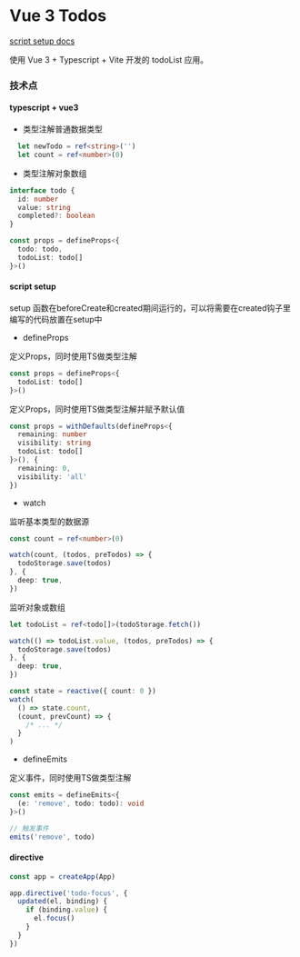 # Vue 3  Todos

[script setup docs](https://v3.vuejs.org/api/sfc-script-setup.html#sfc-script-setup)

使用 Vue 3 + Typescript + Vite 开发的 todoList 应用。

### 技术点

#### typescript + vue3

- 类型注解普通数据类型

```ts
  let newTodo = ref<string>('')
  let count = ref<number>(0)
```

- 类型注解对象数组

```ts
interface todo {
  id: number
  value: string
  completed?: boolean
}

const props = defineProps<{
  todo: todo,
  todoList: todo[]
}>()
```

#### script setup

setup 函数在beforeCreate和created期间运行的，可以将需要在created钩子里编写的代码放置在setup中

- defineProps

定义Props，同时使用TS做类型注解

```ts
const props = defineProps<{
  todoList: todo[]
}>()
```

定义Props，同时使用TS做类型注解并赋予默认值

```ts
const props = withDefaults(defineProps<{
  remaining: number
  visibility: string
  todoList: todo[]
}>(), {
  remaining: 0,
  visibility: 'all'
})
```

- watch

监听基本类型的数据源

```ts
const count = ref<number>(0)

watch(count, (todos, preTodos) => {
  todoStorage.save(todos)
}, {
  deep: true,
})
```
监听对象或数组

```ts
let todoList = ref<todo[]>(todoStorage.fetch())

watch(() => todoList.value, (todos, preTodos) => {
  todoStorage.save(todos)
}, {
  deep: true,
})

const state = reactive({ count: 0 })
watch(
  () => state.count,
  (count, prevCount) => {
    /* ... */
  }
)
```

- defineEmits

定义事件，同时使用TS做类型注解

```ts
const emits = defineEmits<{
  (e: 'remove', todo: todo): void
}>()

// 触发事件
emits('remove', todo)
```

#### directive

```javascript
const app = createApp(App)

app.directive('todo-focus', {
  updated(el, binding) {
    if (binding.value) {
      el.focus()
    }
  }
})
```
